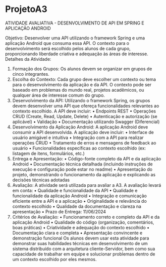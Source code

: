 # ProjetoA3

ATIVIDADE AVALIATIVA - DESENVOLVIMENTO DE API EM SPRING E
APLICAÇÃO ANDROID

Objetivo: Desenvolver uma API utilizando o framework Spring e uma aplicação Android
que consuma essa API. O contexto para o desenvolvimento será escolhido pelos alunos
de cada grupo, proporcionando liberdade criativa e adequação às áreas de interesse.
Detalhes da Atividade:
1. Formação dos Grupos: Os alunos devem se organizar em grupos de cinco integrantes.
2. Escolha do Contexto: Cada grupo deve escolher um contexto ou tema para o
desenvolvimento da aplicação e da API. O contexto pode ser baseado em problemas
do mundo real, projetos acadêmicos, ou qualquer área de interesse comum do grupo.
3. Desenvolvimento da API: Utilizando o framework Spring, os grupos devem
desenvolver uma API que ofereça funcionalidades relevantes ao contexto escolhido.
A API deve incluir:
• Endpoints REST
• Operações CRUD (Create, Read, Update, Delete)
• Autenticação e autorização (se aplicável)
• Validação
• Documentação utilizando Swagger (Diferencial)
4. Desenvolvimento da Aplicação Android: A aplicação Android deve consumir a API
desenvolvida. A aplicação deve incluir:
• Interface de usuário amigável e intuitiva
• Integração com a API para realizar operações CRUD
• Tratamento de erros e mensagens de feedback ao usuário
• Funcionalidades específicas ao contexto escolhido (ex: listagem de itens,
formulários, etc.)
5. Entrega e Apresentação:
• Código-fonte completo da API e da aplicação Android
• Documentação técnica detalhada (incluindo instruções de execução e
configuração pode estar no readme)
• Apresentação do projeto, demonstrando o funcionamento da aplicação e
explicando as decisões técnicas adotadas
6. Avaliação:
A atividade será utilizada para avaliar a A3. A avaliação levará em conta:
• Qualidade e funcionalidade da API
• Qualidade e funcionalidade da aplicação Android
• Integração e comunicação eficiente entre a API e a aplicação
• Originalidade e relevância do contexto escolhido
• Qualidade da documentação e clareza na apresentação
• Prazo de Entrega: 11/06/2024
7. Critérios de Avaliação:
• Funcionamento correto e completo da API e da aplicação Android
• Qualidade do código (organização, comentários, boas práticas)
• Criatividade e adequação do contexto escolhido
• Documentação clara e completa
• Apresentação convincente e demonstração funcional
Os alunos devem usar esta atividade para demonstrar suas habilidades técnicas em
desenvolvimento de um sistema distribuído com a arquitetura cliente-Servidor, bem
como sua capacidade de trabalhar em equipe e solucionar problemas dentro de um
contexto escolhido por eles mesmos.

